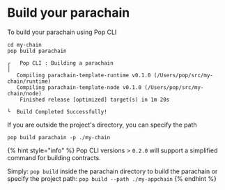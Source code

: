 # Build your parachain

To build your parachain using Pop CLI

```shell
cd my-chain
pop build parachain
```

```
┌   Pop CLI : Building a parachain
│
   Compiling parachain-template-runtime v0.1.0 (/Users/pop/src/my-chain/runtime)
   Compiling parachain-template-node v0.1.0 (/Users/pop/src/my-chain/node)
    Finished release [optimized] target(s) in 1m 20s

└  Build Completed Successfully!
```

If you are outside the project's directory, you can specify the path

```shell
pop build parachain -p ./my-chain
```

{% hint style="info" %}
Pop CLI versions > `0.2.0` will support a simplified command for building contracts.

Simply: `pop build` inside the parachain directory to build the parachain or specify the project path: `pop build --path ./my-appchain`
{% endhint %}
